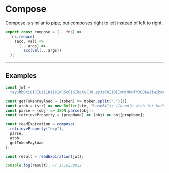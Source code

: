 # Compose

Compose is similar to [pipe](JS/pipe.md), but composes right to left instead of left to right.

```js
export const compose = (...fns) =>
  fns.reduce(
    (acc, val) =>
      (...args) =>
        acc(val(...args))
  );
```

---

## Examples

```js
const jwt =
  "eyJhbGciOiJIUzI1NiIsInR5cCI6IkpXVCJ9.eyJzdWIiOiIxMjM0NTY3ODkwIiwibmFtZSI6IkpvaG4gRG9lIiwiaWF0IjoxNTE2MjM5MDIyLCJleHAiOjE1MTYyMzkwMjJ9.4Adcj3UFYzPUVaVF43FmMab6RlaQD8A9V8wFzzht-KQ";

const getTokenPayload = (token) => token.split(".")[1];
const atob = (str) => new Buffer(str, "base64"); //handle atob for Node
const parse = (obj) => JSON.parse(obj);
const retrieveProperty = (propName) => (obj) => obj[propName];

const readExpiration = compose(
  retrieveProperty("exp"),
  parse,
  atob,
  getTokenPayload
);

const result = readExpiration(jwt);

console.log(result); // 1516239022
```